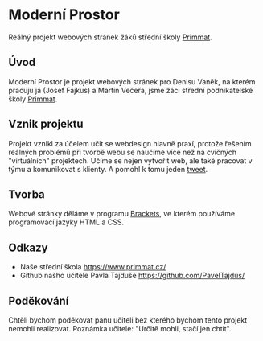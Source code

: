 # Moderní Prostor

Reálný projekt webových stránek žáků střední školy [Primmat](https://www.primmat.cz/).

## Úvod

Moderní Prostor je projekt webových stránek pro Denisu Vaněk, na kterém pracuju já (Josef Fajkus) a Martin Večeřa, jsme žáci střední podnikatelské školy [Primmat](https://www.primmat.cz/).

## Vznik projektu

Projekt vznikl za účelem učit se webdesign hlavně praxí, protože řešením reálných problémů při tvorbě webu se naučíme více než na cvičných "virtuálních" projektech. Učíme se nejen vytvořit web, ale také pracovat v týmu a komunikovat s klienty.
A pomohl k tomu jeden [tweet](https://twitter.com/PTajdus/status/933719539719856129).

## Tvorba

Webové stránky děláme v programu [Brackets](http://brackets.io/), ve kterém používáme programovací jazyky HTML a CSS.

## Odkazy

- Naše střední škola <https://www.primmat.cz/>
- Github našho učitele Pavla Tajduše <https://github.com/PavelTajdus/>

## Poděkování

Chtěli bychom poděkovat panu učiteli bez kterého bychom tento projekt nemohli realizovat.
Poznámka učitele: "Určitě mohli, stačí jen chtít".
